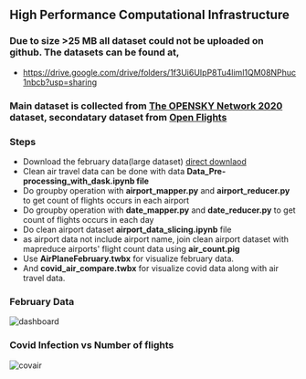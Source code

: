 ## High Performance Computational Infrastructure


### Due to size >25 MB all dataset could not be uploaded on github. The datasets can be found at,

 - https://drive.google.com/drive/folders/1f3Ui6UIpP8Tu4liml1QM08NPhuc1nbcb?usp=sharing


### Main dataset is collected from [The OPENSKY Network 2020](https://zenodo.org/record/4485741) dataset, secondatary dataset from [Open Flights](https://openflights.org/data.html)

### Steps

- Download the february data(large dataset) [direct downlaod](https://zenodo.org/record/4601479/files/flightlist_20210201_20210228.csv.gz?download=1)
- Clean air travel data can be done with data <strong>Data_Pre-processing_with_dask.ipynb file</strong>
- Do groupby operation with <strong>airport_mapper.py</strong> and <strong>airport_reducer.py</strong> to get count of flights occurs in each airport
- Do groupby operation with <strong>date_mapper.py</strong> and <strong>date_reducer.py</strong> to get count of flights occurs in each day
- Do clean airport dataset <strong>airport_data_slicing.ipynb</strong> file
- as airport data not include airport name, join clean airport dataset with mapreduce airports' flight count data using <strong>air_count.pig</strong>
- Use <strong>AirPlaneFebruary.twbx</strong> for visualize february data.
- And <strong>covid_air_compare.twbx</strong> for visualize covid data along with air travel data.

### February Data
![dashboard](https://user-images.githubusercontent.com/32392691/114286663-b9352700-9a58-11eb-9cfe-c56a87b644c4.JPG)


### Covid Infection vs Number of flights
![covair](https://user-images.githubusercontent.com/32392691/115795440-d7d7de00-a3c7-11eb-89fb-401d99674de1.JPG)


